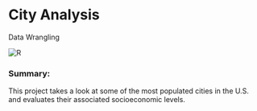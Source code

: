 # City Analysis
Data Wrangling

![R](https://img.shields.io/badge/r-%23276DC3.svg?style=for-the-badge&logo=r&logoColor=white)

### Summary:
This project takes a look at some of the most populated cities in the U.S. and evaluates their associated socioeconomic levels. 
